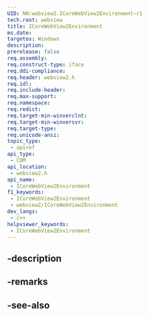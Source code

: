 ```yaml
---
UID: NN:webview2.ICoreWebView2Environment~r1
tech.root: webview
title: ICoreWebView2Environment
ms.date: 
targetos: Windows
description: 
prerelease: false
req.assembly: 
req.construct-type: iface
req.ddi-compliance: 
req.header: webview2.h
req.idl: 
req.include-header: 
req.max-support: 
req.namespace: 
req.redist: 
req.target-min-winverclnt: 
req.target-min-winversvr: 
req.target-type: 
req.unicode-ansi: 
topic_type:
 - apiref
api_type:
 - COM
api_location:
 - webview2.h
api_name:
 - ICoreWebView2Environment
f1_keywords:
 - ICoreWebView2Environment
 - webview2/ICoreWebView2Environment
dev_langs:
 - c++
helpviewer_keywords:
 - ICoreWebView2Environment
---
```


## -description

## -remarks

## -see-also

